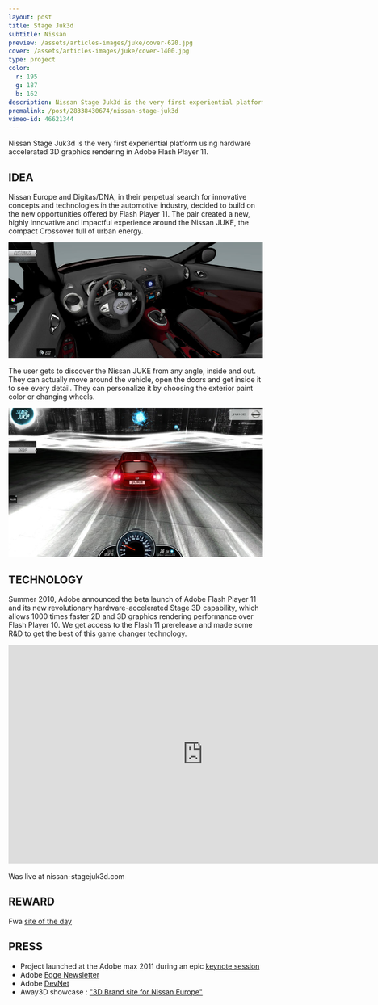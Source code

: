```yaml
---
layout: post
title: Stage Juk3d
subtitle: Nissan
preview: /assets/articles-images/juke/cover-620.jpg
cover: /assets/articles-images/juke/cover-1400.jpg
type: project
color:
  r: 195
  g: 187
  b: 162
description: Nissan Stage Juk3d is the very first experiential platform using hardware accelerated 3D graphics rendering in Adobe Flash Player 11.
premalink: /post/28338430674/nissan-stage-juk3d
vimeo-id: 46621344
---
```


Nissan Stage Juk3d is the very first experiential platform using hardware accelerated 3D graphics rendering in Adobe Flash Player 11.

## IDEA

Nissan Europe and Digitas/DNA, in their perpetual search for innovative concepts and technologies in the automotive industry, decided to build on the new opportunities offered by Flash Player 11. The pair created a new, highly innovative and impactful experience around the Nissan JUKE, the compact Crossover full of urban energy.

![image](/assets/articles-images/juke/juke02.jpg)


The user gets to discover the Nissan JUKE from any angle, inside and out. They can actually move around the vehicle, open the doors and get inside it to see every detail. They can personalize it by choosing the exterior paint color or changing wheels.

![image](/assets/articles-images/juke/juke03.jpg)

## TECHNOLOGY

Summer 2010, Adobe announced the beta launch of Adobe Flash Player 11 and its new revolutionary hardware-accelerated Stage 3D capability, which allows 1000 times faster 2D and 3D graphics rendering performance over Flash Player 10.
We get access to the Flash 11 prerelease and made some R&D to get the best of this game changer technology.

<iframe src="https://player.vimeo.com/video/46621344" width="770" height="433" frameborder="0" webkitallowfullscreen mozallowfullscreen allowfullscreen class="uk-responsive-width"></iframe>

Was live at nissan-stagejuk3d.com

## REWARD

Fwa [site of the day](https://thefwa.com/cases/nissan-stage-juk3d-experience)

## PRESS

- Project launched at the Adobe max 2011 during an epic [keynote session](http://www.youtube.com/watch?v=Us_4ozMZwrs)
- Adobe [Edge Newsletter](http://www.adobe.com/newsletters/inspire/november2011/articles/article3/index.html)
- Adobe [DevNet](http://www.adobe.com/de/devnet/flashplayer/stage3d.html)
- Away3D showcase : ["3D Brand site for Nissan Europe"](http://away3d.com/showcase/nissan_stage_juk3d)

